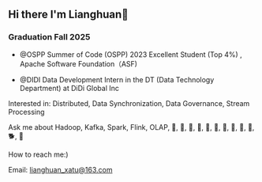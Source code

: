 
    
## Hi there  I'm Lianghuan👋 

### Graduation Fall 2025

- @OSPP Summer of Code (OSPP) 2023  Excellent Student (Top 4%) , Apache Software Foundation（ASF)

- @DIDI Data Development Intern in the DT (Data Technology Department) at DiDi Global Inc

Interested in: Distributed, Data Synchronization, Data Governance, Stream Processing 

Ask me about Hadoop, Kafka, Spark, Flink, OLAP, :wolf:, :pig:, :monkey:, :baby_chick:, :whale2:, :snake:, :ram:, :rat:, :rabbit2:, :boar:, :dog2:, :crocodile:

How to reach me:)

Email: lianghuan_xatu@163.com  
<!-- 
<p align="center">
-->
<!--   <p align="center"> -->
<!--   <p align="center"> -->
<!--      <p align="center">
        <a href="https://github.com/lianghuan-xatu">
          <img src="https://komarev.com/ghpvc/?username=lianghuan-xatu&color=ff69b4&label=Views" /></a>
  </p>
</p> -->
